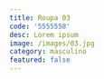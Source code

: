 ```yaml
---
title: Roupa 03
code: '5555558'
desc: Lorem ipsum
image: /images/03.jpg
category: masculino
featured: false
---
```

